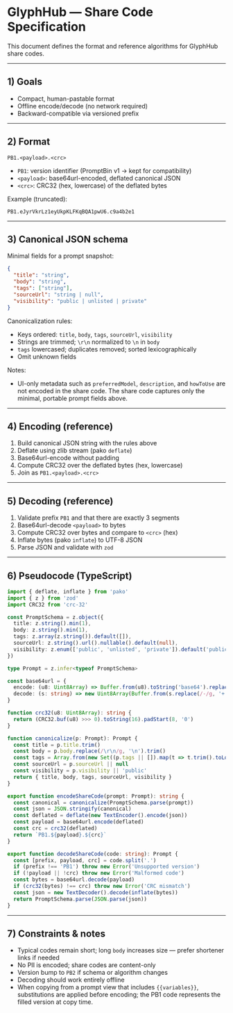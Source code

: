 # GlyphHub — Share Code Specification

This document defines the format and reference algorithms for GlyphHub share codes.

---

## 1) Goals

- Compact, human-pastable format
- Offline encode/decode (no network required)
- Backward-compatible via versioned prefix

---

## 2) Format

```
PB1.<payload>.<crc>
```

- `PB1`: version identifier (PromptBin v1 → kept for compatibility)
- `<payload>`: base64url-encoded, deflated canonical JSON
- `<crc>`: CRC32 (hex, lowercase) of the deflated bytes

Example (truncated):

```
PB1.eJyrVkrLz1eyUkpKLFKqBQA1pwU6.c9a4b2e1
```

---

## 3) Canonical JSON schema

Minimal fields for a prompt snapshot:

```json
{
  "title": "string",
  "body": "string",
  "tags": ["string"],
  "sourceUrl": "string | null",
  "visibility": "public | unlisted | private"
}
```

Canonicalization rules:
- Keys ordered: `title`, `body`, `tags`, `sourceUrl`, `visibility`
- Strings are trimmed; `\r\n` normalized to `\n` in `body`
- `tags` lowercased; duplicates removed; sorted lexicographically
- Omit unknown fields

Notes:
- UI-only metadata such as `preferredModel`, `description`, and `howToUse` are not encoded in the share code. The share code captures only the minimal, portable prompt fields above.

---

## 4) Encoding (reference)

1. Build canonical JSON string with the rules above
2. Deflate using zlib stream (pako `deflate`)
3. Base64url-encode without padding
4. Compute CRC32 over the deflated bytes (hex, lowercase)
5. Join as `PB1.<payload>.<crc>`

---

## 5) Decoding (reference)

1. Validate prefix `PB1` and that there are exactly 3 segments
2. Base64url-decode `<payload>` to bytes
3. Compute CRC32 over bytes and compare to `<crc>` (hex)
4. Inflate bytes (pako `inflate`) to UTF-8 JSON
5. Parse JSON and validate with `zod`

---

## 6) Pseudocode (TypeScript)

```ts
import { deflate, inflate } from 'pako'
import { z } from 'zod'
import CRC32 from 'crc-32'

const PromptSchema = z.object({
  title: z.string().min(1),
  body: z.string().min(1),
  tags: z.array(z.string()).default([]),
  sourceUrl: z.string().url().nullable().default(null),
  visibility: z.enum(['public', 'unlisted', 'private']).default('public'),
})

type Prompt = z.infer<typeof PromptSchema>

const base64url = {
  encode: (u8: Uint8Array) => Buffer.from(u8).toString('base64').replace(/\+/g, '-').replace(/\//g, '_').replace(/=+$/g, ''),
  decode: (s: string) => new Uint8Array(Buffer.from(s.replace(/-/g, '+').replace(/_/g, '/'), 'base64')),
}

function crc32(u8: Uint8Array): string {
  return (CRC32.buf(u8) >>> 0).toString(16).padStart(8, '0')
}

function canonicalize(p: Prompt): Prompt {
  const title = p.title.trim()
  const body = p.body.replace(/\r\n/g, '\n').trim()
  const tags = Array.from(new Set((p.tags || []).map(t => t.trim().toLowerCase()))).sort()
  const sourceUrl = p.sourceUrl || null
  const visibility = p.visibility || 'public'
  return { title, body, tags, sourceUrl, visibility }
}

export function encodeShareCode(prompt: Prompt): string {
  const canonical = canonicalize(PromptSchema.parse(prompt))
  const json = JSON.stringify(canonical)
  const deflated = deflate(new TextEncoder().encode(json))
  const payload = base64url.encode(deflated)
  const crc = crc32(deflated)
  return `PB1.${payload}.${crc}`
}

export function decodeShareCode(code: string): Prompt {
  const [prefix, payload, crc] = code.split('.')
  if (prefix !== 'PB1') throw new Error('Unsupported version')
  if (!payload || !crc) throw new Error('Malformed code')
  const bytes = base64url.decode(payload)
  if (crc32(bytes) !== crc) throw new Error('CRC mismatch')
  const json = new TextDecoder().decode(inflate(bytes))
  return PromptSchema.parse(JSON.parse(json))
}
```

---

## 7) Constraints & notes

- Typical codes remain short; long `body` increases size — prefer shortener links if needed
- No PII is encoded; share codes are content-only
- Version bump to `PB2` if schema or algorithm changes
- Decoding should work entirely offline
- When copying from a prompt view that includes `{{variables}}`, substitutions are applied before encoding; the PB1 code represents the filled version at copy time.
